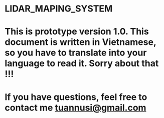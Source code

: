 # LIDAR_MAPING_SYSTEM
# This is prototype version 1.0. This document is written in Vietnamese, so you have to translate into your language to read it. Sorry about that !!!
# If you have questions, feel free to contact me tuannusi@gmail.com
